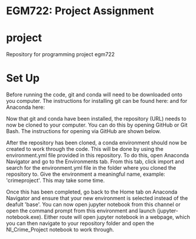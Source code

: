 # EGM722: Project Assignment

# project
Repository for programming project egm722

# Set Up 
Before running the code, git and conda will need to be downloaded onto you computer. The instructions for installing git can be found here: and for Anaconda here: 

Now that git and conda have been installed, the repository (URL) needs to now be cloned to your computer. You can do this by opening GitHub or Git Bash. The instructions for opening via GitHub are shown below.

After the repository has been cloned, a conda environment should now be created to work through the code. This will be done by using the environment.yml file provided in this repository. To do this, open Anaconda Navigator and go to the Environments tab. From this tab, click import and search for the environment.yml file in the folder where you cloned the repository to. Give the environment a meaningful name, example: 'crimeproject'. This may take some time. 

Once this has been completed, go back to the Home tab on Anaconda Navigator and ensure that your new environment is selected instead of the deafult 'base'. You can now open jupyter notebook from this channel or open the command prompt from this environment and launch (jupyter-notebook.exe). Either route will open jupyter notebook in a webpage, which you can then navigate to your repository folder and open the NI_Crime_Project notebook to work through.